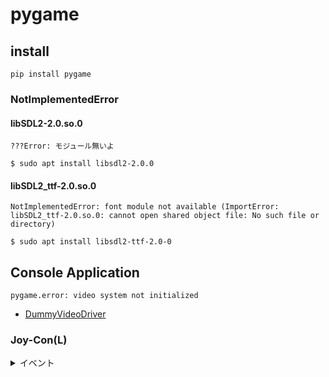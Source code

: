 # pygame

## install

```sh:
pip install pygame
```

### NotImplementedError

#### libSDL2-2.0.so.0

```sh:
???Error: モジュール無いよ
```

```sh:
$ sudo apt install libsdl2-2.0.0
```

#### libSDL2_ttf-2.0.so.0

```sh:
NotImplementedError: font module not available (ImportError: libSDL2_ttf-2.0.so.0: cannot open shared object file: No such file or directory)
```

```sh:
$ sudo apt install libsdl2-ttf-2.0-0
```

## Console Application

```sh:
pygame.error: video system not initialized

```

- [DummyVideoDriver](https://www.pygame.org/wiki/DummyVideoDriver)


### Joy-Con(L)

<details>
<summary>イベント</summary>
<div>

| 操作 | Event | 値 |
|:-:|:-:|:-:|
|◀|1539-JoyButtonDown, 1540-JoyButtonUp|0|
|▼|1539-JoyButtonDown, 1540-JoyButtonUp|1|
|▲|1539-JoyButtonDown, 1540-JoyButtonUp|2|
|▶|1539-JoyButtonDown, 1540-JoyButtonUp|3|
|SL|1539-JoyButtonDown, 1540-JoyButtonUp|4|
|SR|1539-JoyButtonDown, 1540-JoyButtonUp|5|
|－|1539-JoyButtonDown, 1540-JoyButtonUp|8|
|スティック|1539-JoyButtonDown, 1540-JoyButtonUp|10|
|〇|1539-JoyButtonDown, 1540-JoyButtonUp|13|
|L|1539-JoyButtonDown, 1540-JoyButtonUp|14|
|LZ|1539-JoyButtonDown, 1540-JoyButtonUp|15|
|スティック(中)|1538-JoyHatMotion|(0, 0)|
|スティック(左)|1538-JoyHatMotion|(0, -1)|
|スティック(下)|1538-JoyHatMotion|(1, 0)|
|スティック(上)|1538-JoyHatMotion|(-1, 0)|
|スティック(右)|1538-JoyHatMotion|(0, 1)|
|スティック(左上)|1538-JoyHatMotion|(-1, -1)|
|スティック(左下)|1538-JoyHatMotion|(1, -1)|
|スティック(右上)|1538-JoyHatMotion|(-1, 1)|
|スティック(右下)|1538-JoyHatMotion|(1, 1)|

</div>
</details>